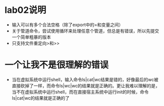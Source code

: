 # lab02说明
- 输入可以有多个合法空格（除了export中的=和变量之间）
- 关于管道命令，尝试使用循环来处理任意个管道，但总是有错误，所以先提交一个简单粗暴的版本
- 只支持文件重定向>和>>

# 一个让我不是很理解的错误
- 当在虚拟系统中运行shell，输入命令ls|cat|wc结果是错的，好像最后的wc被直接砍掉了一样，而命令ls|wc|wc的结果就是正确的。更让我难以理解的是，当不在虚拟系统中运行shell，而在直接宿主系统中运行init的时候，命令ls|cat|wc的结果就是正确的了

